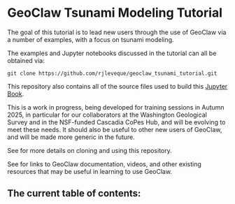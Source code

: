 # GeoClaw Tsunami Modeling Tutorial

The goal of this tutorial is to lead new users through the use of GeoClaw via
a number of examples, with a focus on tsunami modeling.

The examples and Jupyter notebooks discussed in the tutorial can all be
obtained via:

    git clone https://github.com/rjleveque/geoclaw_tsunami_tutorial.git

This repository also contains all of the source files used to build
this [Jupyter Book](https://jupyterbook.org/).

This is a work in progress, being developed for training sessions in
Autumn 2025,
in particular for our collaborators at the Washington Geological Survey
and in the NSF-funded Cascadia CoPes Hub, and will be evolving to meet these
needs.  It should also be useful to other new users of GeoClaw, and will be
made more generic in the future.

See [](workflow) for more details on cloning and using this repository.

See [](intro_resources) for links to GeoClaw documentation, videos, and
other existing resources that may be useful in learning to use GeoClaw.


## The current table of contents:


```{tableofcontents}
```
